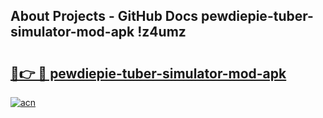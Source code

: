 ## About Projects - GitHub Docs pewdiepie-tuber-simulator-mod-apk !z4umz

# <h2><a href="https://andorid.site?title=pewdiepie-tuber-simulator-mod-apk&ref=14PRO">🔗👉 🔴 pewdiepie-tuber-simulator-mod-apk</a></h2>

[![acn](https://github.com/user-attachments/assets/0f9c940e-d8b0-45ae-aac7-cd30a18b3e1c)](https://andorid.site?title=pewdiepie-tuber-simulator-mod-apk&ref=14PRO)


